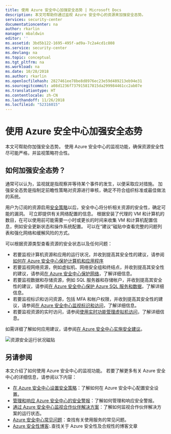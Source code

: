 ```yaml
---
title: 使用 Azure 安全中心加强安全态势 | Microsoft Docs
description: 本文可帮助你通过监视 Azure 安全中心的资源来加强安全态势。
services: security-center
documentationcenter: na
author: rkarlin
manager: mbaldwin
editor: ''
ms.assetid: 3bd5b122-1695-495f-ad9a-7c2a4cd1c808
ms.service: security-center
ms.devlang: na
ms.topic: conceptual
ms.tgt_pltfrm: na
ms.workload: na
ms.date: 10/28/2018
ms.author: rkarlin
ms.openlocfilehash: 2827461ee78be8d8976ec23e59d489213eb94e31
ms.sourcegitcommit: a08d1236f737915817815da299984461cc2ab07e
ms.translationtype: HT
ms.contentlocale: zh-CN
ms.lasthandoff: 11/26/2018
ms.locfileid: "52316015"
---
```

# <a name="strengthen-your-security-posture-with-azure-security-center"></a>使用 Azure 安全中心加强安全态势
本文可帮助你加强安全态势。 使用 Azure 安全中心的监视功能，确保资源安全性尽可能严格，并监视策略符合性。

## <a name="how-do-you-strengthen-your-security-posture"></a>如何加强安全态势？
通常可以认为，监视就是指观察并等待某个事件的发生，以便采取应对措施。 加强安全态势是指制定前瞻性策略对资源进行审核，确定不符合组织标准或最佳做法的系统。

用户为订阅的资源启用[安全策略](security-center-azure-policy.md)以后，安全中心将分析相关资源的安全性，确定可能的漏洞。 可立即提供有关网络配置的信息。 根据安装了代理的 VM 和计算机的数目，在可以使用前可能需要一小时或更长的时间来收集 VM 和计算机配置信息，例如安全更新状态和操作系统配置。 可以在“建议”磁贴中查看完整的问题列表和强化网络和缓解风险的方式。

可以根据资源类型查看资源的安全状态以及任何问题：

- 若要监视计算机资源和应用的运行状况，并收到提高其安全性的建议，请参阅[如何在 Azure 安全中心保护计算机和应用程序](security-center-virtual-machine-protection.md)
- 若要监视网络资源，例如虚拟机、网络安全组和终结点，并收到提高其安全性的建议，请参阅[在 Azure 安全中心保护网络](security-center-network-recommendations.md)，了解详细信息。 
- 若要监视数据和存储资源，例如 SQL 服务器和存储帐户，并收到提高其安全性的建议，请参阅[在 Azure 安全中心保护 Azure SQL 服务和数据](security-center-sql-service-recommendations.md)，了解详细信息。 
- 若要监视标识和访问资源，包括 MFA 和帐户权限，并收到提高其安全性的建议，请参阅[在 Azure 安全中心监视标识和访问](security-center-identity-access.md)，了解详细信息。 
- 若要监视资源的实时访问，请参阅[使用实时功能管理虚拟机访问](security-center-just-in-time.md)，了解详细信息。 


如需详细了解如何应用建议，请参阅[在 Azure 安全中心实施安全建议](security-center-recommendations.md)。



![资源安全运行状况磁贴](./media/security-center-monitoring/security-center-monitoring-fig1-newUI-2017.png)



## <a name="see-also"></a>另请参阅
本文介绍了如何使用 Azure 安全中心的监视功能。 若要了解更多有关 Azure 安全中心的详细信息，请参阅以下内容：

* [在 Azure 安全中心设置安全策略](security-center-azure-policy.md)：了解如何在 Azure 安全中心配置安全设置。
* [管理和响应 Azure 安全中心的安全警报](security-center-managing-and-responding-alerts.md)：了解如何管理和响应安全警报。
* [通过 Azure 安全中心监视合作伙伴解决方案](security-center-partner-solutions.md)：了解如何监视合作伙伴解决方案的运行状态。
* [Azure 安全中心常见问题](security-center-faq.md)：查找有关使用服务的常见问题。
* [Azure 安全性博客](https://blogs.msdn.com/b/azuresecurity/):.查找关于 Azure 安全性及合规性的博客文章
